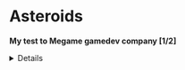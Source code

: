 # Asteroids
<b> My test to Megame gamedev company [1/2] </b> 

<details>
    <summary>Details</summary>

  * [YouTube Video Link](https://youtu.be/gwyD07931Isk)
  * ![Безымянный](https://user-images.githubusercontent.com/57590394/178660985-c86a623e-f061-4a8d-9e00-b2bd52bd07e4.png)
</details>


